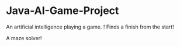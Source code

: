 # Java-AI-Game-Project

An artificial intelligence playing a game.
!
Finds a finish from the start!

A maze solver!



